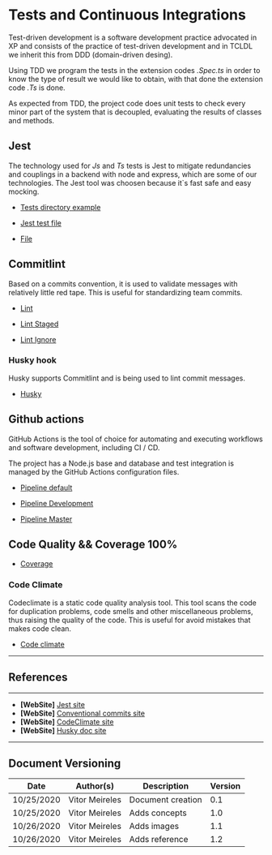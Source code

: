 # Tests and Continuous Integrations

Test-driven development is a software development practice advocated in XP and consists of the practice of test-driven development and in TCLDL we inherit this from DDD (domain-driven desing).

Using TDD we program the tests in the extension codes _.Spec.ts_ in order to know the type of result we would like to obtain, with that done the extension code _.Ts_ is done.

As expected from TDD, the project code does unit tests to check every minor part of the system that is decoupled, evaluating the results of classes and methods.


## Jest

The technology used for _Js_ and _Ts_ tests is Jest to mitigate redundancies and couplings in a backend with node and express, which are some of our technologies. The Jest tool was choosen because it`s fast safe and easy mocking.

- [Tests directory example](./images/tests_folder.png)

- [Jest test file](./images/jest.png)
- [File](./images/jest2.png)


## Commitlint

Based on a commits convention, it is used to validate messages with relatively little red tape. This is useful for standardizing team commits. 

- [Lint](./images/lint_rc.png)

- [Lint Staged](./images/lint_staged_rc.png)

- [Lint Ignore](./images/lint_ignore.png)

### Husky hook

Husky supports Commitlint and is being used to lint commit messages.

- [Husky](./images/husky_rc.png)


## Github actions

GitHub Actions is the tool of choice for automating and executing workflows and software development, including CI / CD.

The project has a Node.js base and database and test integration is managed by the GitHub Actions configuration files.

- [Pipeline default](./images/pipeline_default.png)

- [Pipeline Development](./images/pipeline_development.png)

- [Pipeline Master](./images/pipeline_master.png)


## Code Quality && Coverage 100%

- [Coverage](./images/code_quality.png)

### Code Climate

Codeclimate is a static code quality analysis tool. This tool scans the code for duplication problems, code smells and other miscellaneous problems, thus raising the quality of the code. This is useful for avoid mistakes that makes code clean.

- [Code climate](./images/code_climate.png)


---
## References
---
- **[WebSite]** <a href="https://jestjs.io/">Jest site</a>
- **[WebSite]** <a href="https://www.conventionalcommits.org/en/v1.0.0/">Conventional commits site</a>
- **[WebSite]** <a href="https://codeclimate.com/">CodeClimate site</a>
- **[WebSite]** <a href="https://typicode.github.io/husky/#/">Husky doc site</a>
---

## Document Versioning

| Date | Author(s) | Description | Version |
|------|-------|-----------|--------|
| 10/25/2020 | Vitor Meireles | Document creation | 0.1 |
| 10/25/2020 | Vitor Meireles | Adds concepts  | 1.0 |
| 10/26/2020 | Vitor Meireles | Adds images  | 1.1 |
| 10/26/2020 | Vitor Meireles | Adds reference  | 1.2 |

